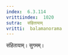 ```yaml
---
index:  6.3.114
vrittiindex:  1020
sutra:  संहितायाम्
vritti:  balamanorama 
---
```


संहितायाम्। सुगमम्। 

